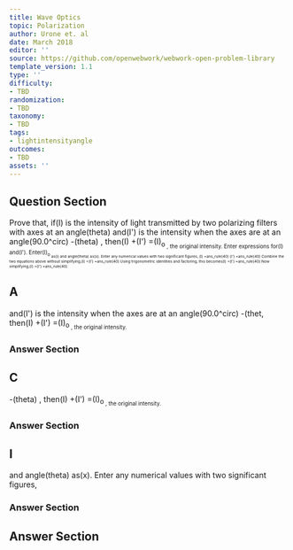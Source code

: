 ```yaml
---
title: Wave Optics
topic: Polarization
author: Urone et. al
date: March 2018
editor: ''
source: https://github.com/openwebwork/webwork-open-problem-library
template_version: 1.1
type: ''
difficulty:
- TBD
randomization:
- TBD
taxonomy:
- TBD
tags:
- lightintensityangle
outcomes:
- TBD
assets: ''
---
```


## Question Section 

Prove that, if(I) is the intensity of light transmitted by two polarizing filters with axes at an angle(theta) and(I') is the intensity when the axes are at an angle(90.0^circ) -(theta) , then(I) +(I') =(I)<sub>o<sub> , the original intensity. 
Enter expressions for(I) and(I'). Enter(I)<sub>o<sub> as(i) and angle(theta) as(x). Enter any numerical values with two significant figures,
(I) =ans_rule(40)
(I') =ans_rule(40)
Combine the two equations above without simplifying,(I) +(I') =ans_rule(40)
Using trigonometric identities and factoring, this becomes(I) +(I') =ans_rule(40)
Now simplifying,(I) +(I') =ans_rule(40)

## A
and(I') is the intensity when the axes are at an angle(90.0^circ) -(thet, then(I) +(I') =(I)<sub>o<sub> , the original intensity. 
### Answer Section
## C
-(theta) , then(I) +(I') =(I)<sub>o<sub> , the original intensity. 
### Answer Section
## I
and angle(theta) as(x). Enter any numerical values with two significant figures,
### Answer Section


## Answer Section

